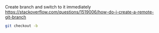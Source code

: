 Create branch and switch to it immediately
https://stackoverflow.com/questions/1519006/how-do-i-create-a-remote-git-branch
```bash
git checkout -b 
```